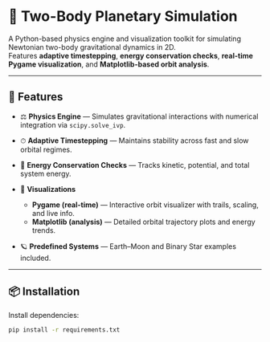 # 🌌 Two-Body Planetary Simulation

A Python-based physics engine and visualization toolkit for simulating Newtonian two-body gravitational dynamics in 2D.  
Features **adaptive timestepping**, **energy conservation checks**, **real-time Pygame visualization**, and **Matplotlib-based orbit analysis**.  

---

## 🚀 Features
- ⚖️ **Physics Engine** — Simulates gravitational interactions with numerical integration via `scipy.solve_ivp`.  
- ⏱ **Adaptive Timestepping** — Maintains stability across fast and slow orbital regimes.  
- 🔋 **Energy Conservation Checks** — Tracks kinetic, potential, and total system energy.
  
- 🎨 **Visualizations**  
  - **Pygame (real-time)** — Interactive orbit visualizer with trails, scaling, and live info.  
  - **Matplotlib (analysis)** — Detailed orbital trajectory plots and energy trends.
      
- 🪐 **Predefined Systems** — Earth–Moon and Binary Star examples included.  
---

## 📦 Installation
Install dependencies:
```bash
pip install -r requirements.txt
